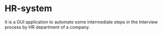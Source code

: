 # HR-system
It is a GUI application to automate some intermediate steps in the Interview process by HR department of a company.
